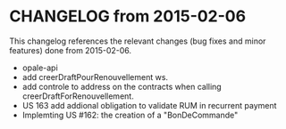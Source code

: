 CHANGELOG from 2015-02-06
===================

This changelog references the relevant changes (bug fixes and minor features) done
from 2015-02-06.

 * opale-api
  * add creerDraftPourRenouvellement ws.
  * add controle to address on the contracts when calling creerDraftForRenouvellement.
  * US 163 add addional obligation to validate RUM in recurrent payment
  * Implemting US #162: the creation of a "BonDeCommande"